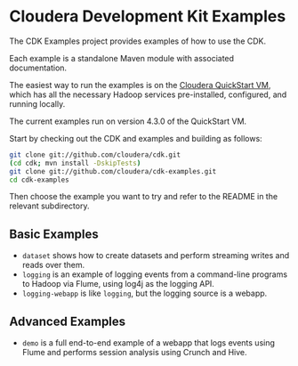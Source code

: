 # Cloudera Development Kit Examples

The CDK Examples project provides examples of how to use the CDK.

Each example is a standalone Maven module with associated documentation.

The easiest way to run the examples is on the
[Cloudera QuickStart VM](https://ccp.cloudera.com/display/SUPPORT/Cloudera+QuickStart+VM),
which has all the necessary Hadoop services pre-installed, configured, and
running locally.

The current examples run on version 4.3.0 of the QuickStart VM.

Start by checking out the CDK and examples and building as follows:

```bash
git clone git://github.com/cloudera/cdk.git
(cd cdk; mvn install -DskipTests)
git clone git://github.com/cloudera/cdk-examples.git
cd cdk-examples
```

Then choose the example you want to try and refer to the README in the relevant subdirectory. 

## Basic Examples

* `dataset` shows how to create datasets and perform streaming writes and reads over them.
* `logging` is an example of logging events from a command-line programs to Hadoop via Flume, using log4j as the logging API.
* `logging-webapp` is like `logging`, but the logging source is a webapp.

## Advanced Examples

* `demo` is a full end-to-end example of a webapp that logs events using Flume and performs session analysis using Crunch and Hive.

